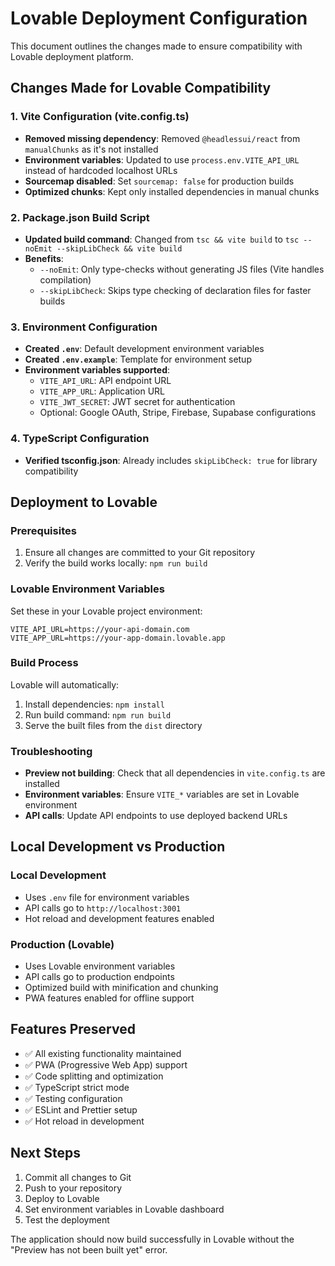# Lovable Deployment Configuration

This document outlines the changes made to ensure compatibility with Lovable deployment platform.

## Changes Made for Lovable Compatibility

### 1. Vite Configuration (vite.config.ts)
- **Removed missing dependency**: Removed `@headlessui/react` from `manualChunks` as it's not installed
- **Environment variables**: Updated to use `process.env.VITE_API_URL` instead of hardcoded localhost URLs
- **Sourcemap disabled**: Set `sourcemap: false` for production builds
- **Optimized chunks**: Kept only installed dependencies in manual chunks

### 2. Package.json Build Script
- **Updated build command**: Changed from `tsc && vite build` to `tsc --noEmit --skipLibCheck && vite build`
- **Benefits**: 
  - `--noEmit`: Only type-checks without generating JS files (Vite handles compilation)
  - `--skipLibCheck`: Skips type checking of declaration files for faster builds

### 3. Environment Configuration
- **Created `.env`**: Default development environment variables
- **Created `.env.example`**: Template for environment setup
- **Environment variables supported**:
  - `VITE_API_URL`: API endpoint URL
  - `VITE_APP_URL`: Application URL
  - `VITE_JWT_SECRET`: JWT secret for authentication
  - Optional: Google OAuth, Stripe, Firebase, Supabase configurations

### 4. TypeScript Configuration
- **Verified tsconfig.json**: Already includes `skipLibCheck: true` for library compatibility

## Deployment to Lovable

### Prerequisites
1. Ensure all changes are committed to your Git repository
2. Verify the build works locally: `npm run build`

### Lovable Environment Variables
Set these in your Lovable project environment:
```
VITE_API_URL=https://your-api-domain.com
VITE_APP_URL=https://your-app-domain.lovable.app
```

### Build Process
Lovable will automatically:
1. Install dependencies: `npm install`
2. Run build command: `npm run build`
3. Serve the built files from the `dist` directory

### Troubleshooting
- **Preview not building**: Check that all dependencies in `vite.config.ts` are installed
- **Environment variables**: Ensure `VITE_*` variables are set in Lovable environment
- **API calls**: Update API endpoints to use deployed backend URLs

## Local Development vs Production

### Local Development
- Uses `.env` file for environment variables
- API calls go to `http://localhost:3001`
- Hot reload and development features enabled

### Production (Lovable)
- Uses Lovable environment variables
- API calls go to production endpoints
- Optimized build with minification and chunking
- PWA features enabled for offline support

## Features Preserved
- ✅ All existing functionality maintained
- ✅ PWA (Progressive Web App) support
- ✅ Code splitting and optimization
- ✅ TypeScript strict mode
- ✅ Testing configuration
- ✅ ESLint and Prettier setup
- ✅ Hot reload in development

## Next Steps
1. Commit all changes to Git
2. Push to your repository
3. Deploy to Lovable
4. Set environment variables in Lovable dashboard
5. Test the deployment

The application should now build successfully in Lovable without the "Preview has not been built yet" error.